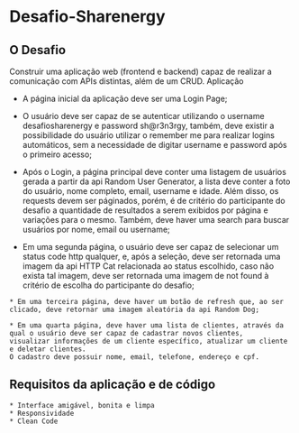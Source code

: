 # Desafio-Sharenergy

## O Desafio

Construir uma aplicação web (frontend e backend) capaz de realizar a comunicação com APIs distintas, além de um CRUD.
Aplicação

   * A página inicial da aplicação deve ser uma Login Page;
   
   * O usuário deve ser capaz de se autenticar utilizando o username desafiosharenergy e password sh@r3n3rgy, 
    também, deve existir a possibilidade do usuário utilizar o remember me para realizar logins automáticos, 
    sem a necessidade de digitar username e password após o primeiro acesso;
    
   * Após o Login, a página principal deve conter uma listagem de usuários gerada a partir da api Random User Generator, 
    a lista deve conter a foto do usuário, nome completo, email, username e idade. Além disso, os requests devem ser páginados, porém, 
    é de critério do participante do desafio a quantidade de resultados a serem exibidos por página e variações para o mesmo. 
    Também, deve haver uma search para buscar usuários por nome, email ou username;
   
   * Em uma segunda página, o usuário deve ser capaz de selecionar um status code http qualquer, e, após a seleção, deve ser retornada uma imagem da api        HTTP Cat relacionada ao status escolhido, caso não exista tal imagem, 
     deve ser retornada uma imagem de not found à critério de escolha do participante do desafio;
      
    * Em uma terceira página, deve haver um botão de refresh que, ao ser clicado, deve retornar uma imagem aleatória da api Random Dog;
    
    * Em uma quarta página, deve haver uma lista de clientes, através da qual o usuário deve ser capaz de cadastrar novos clientes, 
    visualizar informações de um cliente específico, atualizar um cliente e deletar clientes. 
    O cadastro deve possuir nome, email, telefone, endereço e cpf.


    
## Requisitos da aplicação e de código

    * Interface amigável, bonita e limpa
    * Responsividade
    * Clean Code
